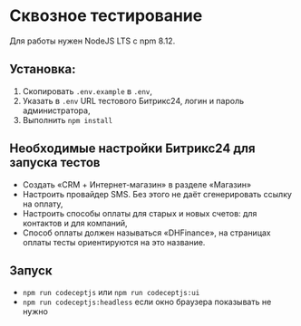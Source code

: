 # Сквозное тестирование

Для работы нужен NodeJS LTS с npm 8.12.

## Установка:

1. Скопировать `.env.example` в `.env`,
2. Указать в `.env` URL тестового Битрикс24, логин и пароль администратора,
3. Выполнить `npm install`

## Необходимые настройки Битрикс24 для запуска тестов

- Создать «CRM + Интернет-магазин» в разделе «Магазин»
- Настроить провайдер SMS. Без этого не даёт сгенерировать ссылку на оплату,
- Настроить способы оплаты для старых и новых счетов: для контактов и для компаний,
- Способ оплаты должен называться «DHFinance», на страницах оплаты тесты ориентируются на это название.

## Запуск

- `npm run codeceptjs` или `npm run codeceptjs:ui`
- `npm run codeceptjs:headless` если окно браузера показывать не нужно
